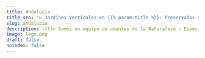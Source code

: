 ```yaml
---
title: Andalucía
title_seo: '▷ Jardines Verticales en {{% param title %}}: Preservados y Artificales'
slug: andalucia
description: llll➤ Somos un equipo de amantes de la Naturaleza ☝ Especializadas en Diseño de Interiores con Jardines Verticales en {{% param title %}}.
image: logo.png
draft: false
noindex: false
---
```


